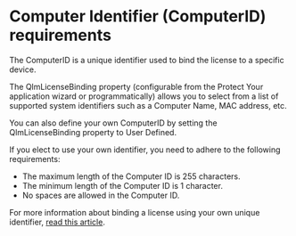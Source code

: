 # Computer Identifier (ComputerID) requirements

The ComputerID is a unique identifier used to bind the license to a specific device.

The QlmLicenseBinding property (configurable from the Protect Your application wizard or programmatically) allows you to select from a list of supported system identifiers such as a Computer Name, MAC address, etc.

You can also define your own ComputerID by setting the QlmLicenseBinding property to User Defined.

If you elect to use your own identifier, you need to adhere to the following requirements:&#x20;

* The maximum length of the Computer ID is 255 characters.
* The minimum length of the Computer ID is 1 character.
* No spaces are allowed in the Computer ID.

For more information about binding a license using your own unique identifier, [read this article](https://support.soraco.co/hc/en-us/articles/360018676892-How-to-bind-a-license-to-your-own-unique-identifier).
